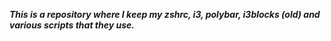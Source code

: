 ***This is a repository where I keep my zshrc, i3, polybar, i3blocks (old) and various scripts that they use.***